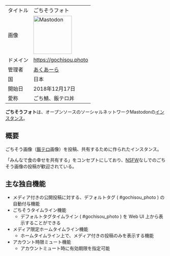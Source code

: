 <div>

|          |                                                                                                                                                                                                                                                                                                        |
|----------|--------------------------------------------------------------------------------------------------------------------------------------------------------------------------------------------------------------------------------------------------------------------------------------------------------|
| タイトル | ごちそうフォト                                                                                                                                                                                                                                                                                         |
| 画像     | [<img src="/images/thumb/0/00/Mastodon_logo.png/120px-Mastodon_logo.png" srcset="/images/thumb/0/00/Mastodon_logo.png/180px-Mastodon_logo.png 1.5x, /images/0/00/Mastodon_logo.png 2x" width="120" height="120" alt="Mastodon" />](/%E3%83%95%E3%82%A1%E3%82%A4%E3%83%AB:Mastodon_logo.png "Mastodon") |
| ドメイン | <a href="https://gochisou.photo" rel="nofollow">https://gochisou.photo</a>                                                                                                                                                                                                                             |
| 管理者   | <a href="https://gochisou.photo/@aquarla" rel="nofollow">あくあーら</a>                                                                                                                                                                                                                                |
| 国       | 日本                                                                                                                                                                                                                                                                                                   |
| 開始日   | 2018年12月17日                                                                                                                                                                                                                                                                                         |
| 愛称     | ごち鯖、飯テロ丼                                                                                                                                                                                                                                                                                       |

**ごちそうフォト**は、オープンソースのソーシャルネットワークMastodonの[インスタンス](/%E3%82%A4%E3%83%B3%E3%82%B9%E3%82%BF%E3%83%B3%E3%82%B9 "インスタンス")。

## 概要

ごちそう画像（[飯テロ](/%E9%A3%AF%E3%83%86%E3%83%AD "飯テロ")画像）を投稿、共有するために作られたインスタンス。

「みんなで食の幸せを共有する」をコンセプトにしており、[NSFW](/NSFW "NSFW")なしでのごちそう画像の投稿が歓迎されている。

## 主な独自機能

-   メディア付きの公開投稿に対する、デフォルトタグ ( \#gochisou_photo ) の自動付与機能
-   ごちそうタイムライン機能
    -   デフォルトタグタイムライン ( \#gochisou_photo ) を Web UI 上から表示することができる
-   メディア限定ホームタイムライン機能
    -   ホームタイムライン上で、メディア付きの投稿のみを表示する機能
-   アカウント時限ミュート機能
    -   アカウントミュート時に有効期限を指定可能

</div>
